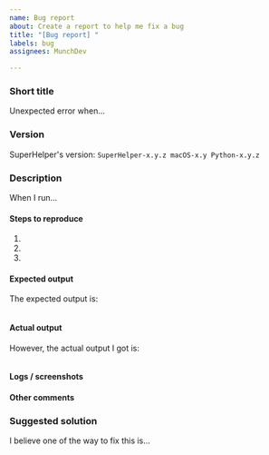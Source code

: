 ```yaml
---
name: Bug report
about: Create a report to help me fix a bug
title: "[Bug report] "
labels: bug
assignees: MunchDev

---
```


<!-- Hello users/developers, thank you for spending a few minutes to fill out this 'Bug report' form.
It will help me tremendously in improving the quality of the library. Please do take note that the
structure of the report should be strictly followed, otherwise I will close it immediately. -->

### Short title
<!-- Put a short description of the bug you are facing here. Be brief! -->

Unexpected error when...

### Version
<!-- Run this command and copy its output: helper --version-->
SuperHelper's version: `SuperHelper-x.y.z macOS-x.y Python-x.y.z`

### Description
<!-- In this section, try to be as detailed as possible, so that I can reproduce and get back to you! -->

When I run...

#### Steps to reproduce
<!-- Put detailed steps (of everything you do) so that I can reproduce the bug -->

1.

2.

3.

#### Expected output
<!-- Give your expected output, i.e. the outcome that you want when you use the feature. Use
code block if possible -->

The expected output is:

```python
```

#### Actual output
<!-- Give your expected output, i.e. the outcome that you want when you use the feature. Use
code block if possible -->
However, the actual output I got is:
```python
```

#### Logs / screenshots
<!-- Logs for this program can be at the following location
On MacOS: ~/Library/Application\ Support/SuperHelper/SuperHelper.log
On Linux: ~/.config/SuperHelper/SuperHelper.log -->

#### Other comments
<!-- Have anything else to note but not asked above? Put them in this sub-section -->

### Suggested solution
<!-- If you have any idea to fix this, please include it here. I'd love to see it and it may even help me
deliver the fix faster! And if you have FIXED the bug on your side, you can even open a PR! -->
I believe one of the way to fix this is...

<!-- That's it! Thank you for spending some time to make this bug report, I will try to get back to you
as soon as I receive it. However, if the bug is non-critical, please understand that I will have to do
'higher priority' tasks first. -->
